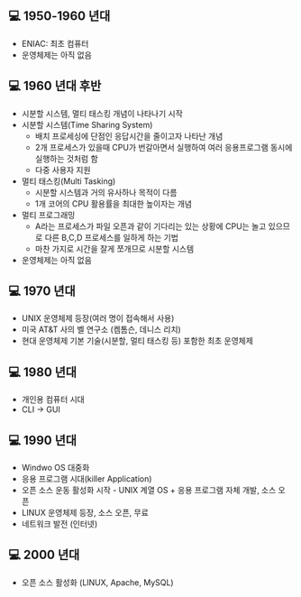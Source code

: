 ## :computer: 1950-1960 년대
  + ENIAC: 최초 컴퓨터
  + 운영체제는 아직 없음


## :computer: 1960 년대 후반
  + 시분할 시스템, 멀티 태스킹 개념이 나타나기 시작
  + 시분할 시스템(Time Sharing System)
    - 배치 프로세싱에 단점인 응답시간을 줄이고자 나타난 개념
    - 2개 프로세스가 있을때 CPU가 번갈아면서 실행하여 여러 응용프로그램 동시에 실행하는 것처럼 함
    - 다중 사용자 지원
  + 멀티 태스킹(Multi Tasking)
    - 시분할 시스템과 거의 유사하나 목적이 다름
    - 1개 코어의 CPU 활용률을 최대한 높이자는 개념
  + 멀티 프로그래밍
    - A라는 프로세스가 파일 오픈과 같이 기다리는 있는 상황에 CPU는 놀고 있으므로 다른 B,C,D 프로세스를 일하게 하는 기법
    - 마찬 가지로 시간을 잘게 쪼개므로 시분할 시스템
  + 운영체제는 아직 없음


## :computer: 1970 년대
  + UNIX 운영체제 등장(여러 명이 접속해서 사용)
  + 미국 AT&T 사의 벨 연구소 (켐톰슨, 데니스 리치)
  + 현대 운영체제 기본 기술(시분할, 멀티 태스킹 등) 포함한 최초 운영체제


## :computer: 1980 년대 
  + 개인용 컴퓨터 시대
  + CLI -> GUI


## :computer: 1990 년대
  + Windwo OS 대중화
  + 응용 프로그램 시대(killer Application)
  + 오픈 소스 운동 활성화 시작 - UNIX 계열 OS + 응용 프로그램 자체 개발, 소스 오픈
  + LINUX 운영체제 등장, 소스 오픈, 무료
  + 네트워크 발전 (인터넷)


## :computer: 2000 년대
  + 오픈 소스 활성화 (LINUX, Apache, MySQL)
